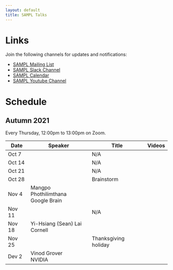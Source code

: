```yaml
---
layout: default
title: SAMPL Talks
---
```


# Links

Join the following channels for updates and notifications:

- [SAMPL Mailing List](https://mailman.cs.washington.edu/mailman/admin/sampl)
- [SAMPL Slack Channel](https://uw-cse.slack.com/archives/C9DE9ES9Z)
- [SAMPL Calendar](https://calendar.google.com/calendar/embed?src=cs.washington.edu_ek1s98h0oj1b4b49m2t69f5peo%40group.calendar.google.com&ctz=America%2FLos_Angeles)
- [SAMPL Youtube Channel](https://www.youtube.com/channel/UCYZ98EiUAI-KkBSyuml155Q)


# Schedule

## Autumn 2021

Every Thursday, 12:00pm to 13:00pm on Zoom. 

| Date   | Speaker                                   | Title                | Videos |
|--------|-------------------------------------------|----------------------|--------|
| Oct 7  |                                           | N/A                  |        |
| Oct 14 |                                           | N/A                  |        |
| Oct 21 |                                           | N/A                  |        |
| Oct 28 |                                           | Brainstorm           |        |
| Nov 4  | Mangpo Phothilimthana <br /> Google Brain |                      |        |
| Nov 11 |                                           | N/A                  |        |
| Nov 18 | Yi-Hsiang (Sean) Lai <br /> Cornell       |                      |        |
| Nov 25 |                                           | Thanksgiving holiday |        |
| Dev 2  | Vinod Grover <br /> NVIDIA                |                      |        |
